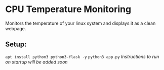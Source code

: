# CPU Temperature Monitoring
Monitors the temperature of your linux system and displays it as a clean webpage.

## Setup:
`apt install python3 python3-flask -y`
`python3 app.py`
*Instructions to run on startup will be added soon*
